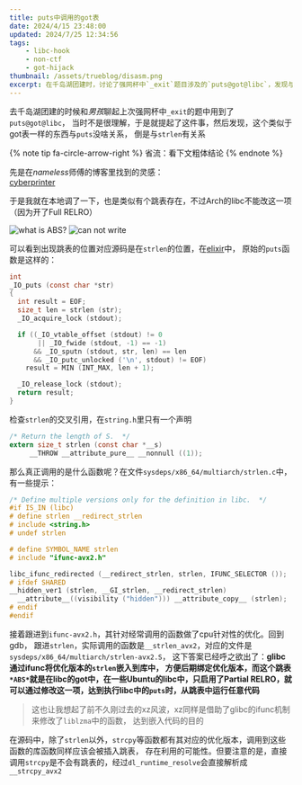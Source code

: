```yaml
---
title: puts中调用的got表
date: 2024/4/15 23:48:00
updated: 2024/7/25 12:34:56
tags:
    - libc-hook
    - non-ctf
    - got-hijack
thumbnail: /assets/trueblog/disasm.png
excerpt: 在千岛湖团建时，讨论了强网杯中`_exit`题目涉及的`puts@got@libc`，发现与`strlen`相关。通过分析`glibc`的`ifunc`机制，得知`strlen`的优化版本`__strlen_avx2`嵌入库中，利用Partial RELRO可修改跳表`*ABS*`，从而在执行`puts`时运行任意代码。这与近期的xz风波类似，表明多个库函数存在利用可能性。
---
```


去千岛湖团建的时候和*男孩*聊起上次强网杯中`_exit`的题中用到了`puts@got@libc`，
当时不是很理解，于是就提起了这件事，然后发现，这个类似于got表一样的东西与`puts`没啥关系，
倒是与`strlen`有关系

{% note tip fa-circle-arrow-right %}
省流：看下文粗体结论
{% endnote %}

先是在*nameless*师傅的博客里找到的灵感：  
[cyberprinter](https://nameless.top/index.php/2022/09/20/das9%e6%9c%88%e6%9c%88%e8%b5%9bpwn%e9%a2%98%e5%87%ba%e9%a2%98%e5%bf%83%e8%b7%af/)

于是我就在本地调了一下，也是类似有个跳表存在，不过Arch的libc不能改这一项（因为开了Full RELRO）

![what is ABS?](/assets/trueblog/disasm.png)
![can not write](/assets/trueblog/vmmap.png)

可以看到出现跳表的位置对应源码是在`strlen`的位置，在[elixir](https://elixir.bootlin.com/glibc/glibc-2.38/source/libio/ioputs.c#L48)中，
原始的`puts`函数是这样的：

```c
int
_IO_puts (const char *str)
{
  int result = EOF;
  size_t len = strlen (str);
  _IO_acquire_lock (stdout);

  if ((_IO_vtable_offset (stdout) != 0
       || _IO_fwide (stdout, -1) == -1)
      && _IO_sputn (stdout, str, len) == len
      && _IO_putc_unlocked ('\n', stdout) != EOF)
    result = MIN (INT_MAX, len + 1);

  _IO_release_lock (stdout);
  return result;
}
```
检查`strlen`的交叉引用，在`string.h`里只有一个声明

```c
/* Return the length of S.  */
extern size_t strlen (const char *__s)
     __THROW __attribute_pure__ __nonnull ((1));
```

那么真正调用的是什么函数呢？在文件`sysdeps/x86_64/multiarch/strlen.c`中，有一些提示：

```c
/* Define multiple versions only for the definition in libc.  */
#if IS_IN (libc)
# define strlen __redirect_strlen
# include <string.h>
# undef strlen

# define SYMBOL_NAME strlen
# include "ifunc-avx2.h"

libc_ifunc_redirected (__redirect_strlen, strlen, IFUNC_SELECTOR ());
# ifdef SHARED
__hidden_ver1 (strlen, __GI_strlen, __redirect_strlen)
  __attribute__((visibility ("hidden"))) __attribute_copy__ (strlen);
# endif
#endif
```

接着跟进到`ifunc-avx2.h`，其针对经常调用的函数做了cpu针对性的优化。回到gdb，
跟进`strlen`，实际调用的函数是`__strlen_avx2`，对应的文件是`sysdeps/x86_64/multiarch/strlen-avx2.S`，
这下答案已经呼之欲出了：**glibc通过ifunc将优化版本的`strlen`嵌入到库中，
方便后期绑定优化版本，而这个跳表`*ABS*`就是在libc的got中，在一些Ubuntu的libc中，只启用了Partial
RELRO，就可以通过修改这一项，达到执行libc中的`puts`时，从跳表中运行任意代码**

> 这也让我想起了前不久刚过去的xz风波，xz同样是借助了glibc的ifunc机制来修改了`liblzma`中的函数，
> 达到嵌入代码的目的

在源码中，除了`strlen`以外，`strcpy`等函数都有其对应的优化版本，调用到这些函数的库函数同样应该会被插入跳表，
存在利用的可能性。但要注意的是，直接调用`strcpy`是不会有跳表的，经过`dl_runtime_resolve`会直接解析成
`__strcpy_avx2`
